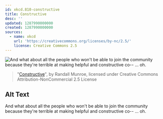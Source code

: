 ```yaml
---
id: xkcd.810-constructive
title: Constructive
desc: ''
updated: 1287990000000
created: 1287990000000
sources:
  - name: xkcd
    url: 'https://creativecommons.org/licenses/by-nc/2.5/'
    license: Creative Commons 2.5
---
```

![And what about all the people who won't be able to join the community because they're terrible at making helpful and constructive co-- ... oh.](https://imgs.xkcd.com/comics/constructive.png)
> "[Constructive](https://xkcd.com/810/)", by Randall Munroe, licensed under Creative Commons Attribution-NonCommercial 2.5 License

## Alt Text
And what about all the people who won't be able to join the community because they're terrible at making helpful and constructive co-- ... oh.
